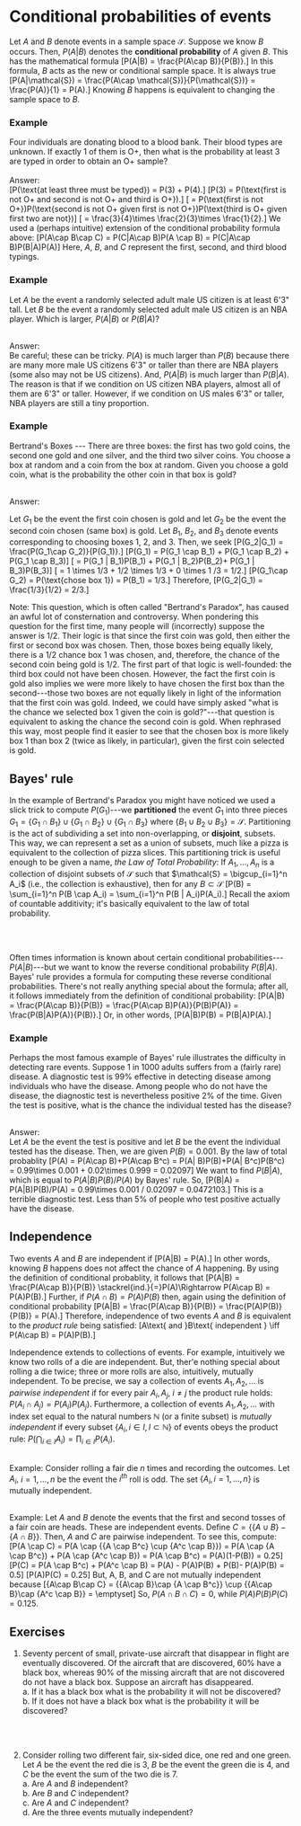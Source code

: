 # Conditional probabilities of events

Let $A$ and $B$ denote events in a sample space $\mathcal{S}$.  Suppose we know $B$ occurs.  Then, $P(A|B)$ denotes the **conditional probability** of $A$ given $B$.  This has the mathematical formula
\[P(A|B) = \frac{P(A\cap B)}{P(B)}.\]
In this formula, $B$ acts as the new or conditional sample space.  It is always true
\[P(A|\mathcal{S}) = \frac{P(A\cap \mathcal{S})}{P(\mathcal{S})} = \frac{P(A)}{1} = P(A).\]
Knowing $B$ happens is equivalent to changing the sample space to $B$.

### Example

Four individuals are donating blood to a blood bank.  Their blood types are unknown.  If exactly 1 of them is O+, then what is the probability at least 3 are typed in order to obtain an O+ sample?<br>
<br>
Answer: <br>
\[P(\text{at least three must be typed}) = P(3) + P(4).\]
\[P(3) = P(\text{first is not O+ and second is not O+ and third is O+}).\]
\[ = P(\text{first is not O+})P(\text{second is not O+ given first is not O+})P(\text{third is O+ given first two are not})\]
\[ = \frac{3}{4}\times \frac{2}{3}\times \frac{1}{2}.\]
We used a (perhaps intuitive) extension of the conditional probability formula above:
\[P(A\cap B\cap C) = P(C|A\cap B)P(A \cap B) = P(C|A\cap B)P(B|A)P(A)\]
Here, $A$, $B$, and $C$ represent the first, second, and third blood typings.  

### Example

Let $A$ be the event a randomly selected adult male US citizen is at least 6'3" tall.  Let $B$ be the event a randomly selected adult male US citizen is an NBA player.  Which is larger, $P(A|B)$ or $P(B|A)$?<br><br>

Answer:<br>
Be careful; these can be tricky.  $P(A)$ is much larger than $P(B)$ because there are many more male US citizens 6'3" or taller than there are NBA players (some also may not be US citizens).  And, $P(A|B)$ is much larger than $P(B|A)$.  The reason is that if we condition on US citizen NBA players, almost all of them are 6'3" or taller. However, if we condition on US males 6'3" or taller, NBA players are still a tiny proportion.   


### Example

Bertrand's Boxes --- There are three boxes: the first has two gold coins, the second one gold and one silver, and the third two silver coins.  You choose a box at random and a coin from the box at random.  Given you choose a gold coin, what is the probability the other coin in that box is gold?<br><br>

Answer:<br>

Let $G_1$ be the event the first coin chosen is gold and let $G_2$ be the event the second coin chosen (same box) is gold.  Let $B_1$, $B_2$, and $B_3$ denote events corresponding to choosing boxes 1, 2, and 3.  Then, we seek
\[P(G_2|G_1) = \frac{P(G_1\cap G_2)}{P(G_1)}.\]
\[P(G_1) = P(G_1 \cap B_1) + P(G_1 \cap B_2) + P(G_1 \cap B_3)\]
\[ = P(G_1 | B_1)P(B_1) + P(G_1 | B_2)P(B_2)+ P(G_1 | B_3)P(B_3)\]
\[ = 1 \times 1/3 + 1/2 \times 1/3 + 0 \times 1 /3 = 1/2.\]
\[P(G_1\cap G_2) = P(\text{chose box 1}) = P(B_1) = 1/3.\]
Therefore, 
\[P(G_2|G_1) = \frac{1/3}{1/2} = 2/3.\]

Note: This question, which is often called "Bertrand's Paradox", has caused an awful lot of consternation and controversy.  When pondering this question for the first time, many people will (incorrectly) suppose the answer is 1/2.  Their logic is that since the first coin was gold, then either the first or second box was chosen.  Then, those boxes being equally likely, there is a 1/2 chance box 1 was chosen, and, therefore, the chance of the second coin being gold is 1/2.  The first part of that logic is well-founded: the third box could not have been chosen.  However, the fact the first coin is gold also implies we were more likely to have chosen the first box than the second---those two boxes are not equally likely in light of the information that the first coin was gold.  Indeed, we could have simply asked "what is the chance we selected box 1 given the coin is gold?"---that question is equivalent to asking the chance the second coin is gold.  When rephrased this way, most people find it easier to see that the chosen box is more likely box 1 than box 2 (twice as likely, in particular), given the first coin selected is gold.  

## Bayes' rule

In the example of Bertrand's Paradox you might have noticed we used a slick trick to compute $P(G_1)$---we **partitioned** the event $G_1$ into three pieces $G_1 = \{G_1 \cap B_1\}\cup \{G_1 \cap B_2\}\cup \{G_1 \cap B_3\}$ where $\{B_1 \cup B_2 \cup B_3\} = \mathcal{S}$.  Partitioning is the act of subdividing a set into non-overlapping, or **disjoint**, subsets.  This way, we can represent a set as a union of subsets, much like a pizza is equivalent to the collection of pizza slices.  This partitioning trick is useful enough to be given a name, *the Law of Total Probability*: If $A_1, \ldots, A_n$ is a collection of disjoint subsets of $\mathcal{S}$ such that $\mathcal{S} = \bigcup_{i=1}^n A_i$ (i.e., the collection is exhaustive), then for any $B\subset \mathcal{S}$
\[P(B) = \sum_{i=1}^n P(B \cap A_i) = \sum_{i=1}^n P(B | A_i)P(A_i).\]
Recall the axiom of countable additivity; it's basically equivalent to the law of total probability.   


<br><br>

Often times information is known about certain conditional probabilities---$P(A|B)$---but we want to know the reverse conditional probability $P(B|A)$.  Bayes' rule provides a formula for computing these reverse conditional probabilities.  There's not really anything special about the formula; after all, it follows immediately from the definition of conditional probability:
\[P(A|B) = \frac{P(A\cap B)}{P(B)} = \frac{P(A\cap B)P(A)}{P(B)P(A)} = \frac{P(B|A)P(A)}{P(B)}.\]
Or, in other words,
\[P(A|B)P(B) = P(B|A)P(A).\]

### Example

Perhaps the most famous example of Bayes' rule illustrates the difficulty in detecting rare events.  Suppose 1 in 1000 adults suffers from a (fairly rare) disease.  A diagnostic test is 99% effective in detecting disease among individuals who have the disease.  Among people who do not have the disease, the diagnostic test is nevertheless positive 2% of the time.  Given the test is positive, what is the chance the individual tested has the disease?<br><br>

Answer:<br>
Let $A$ be the event the test is positive and let $B$ be the event the individual tested has the disease.  Then, we are given $P(B) = 0.001$.  By the law of total probablity
\[P(A) = P(A\cap B)+P(A\cap B^c) = P(A| B)P(B)+P(A| B^c)P(B^c) = 0.99\times 0.001 + 0.02\times 0.999 = 0.02097\]
We want to find $P(B|A)$, which is equal to $P(A|B)P(B)/P(A)$ by Bayes' rule.  So,
\[P(B|A) = P(A|B)P(B)/P(A) = 0.99\times 0.001 / 0.02097 = 0.0472103.\]
This is a terrible diagnostic test.  Less than 5% of people who test positive actually have the disease.

## Independence

Two events $A$ and $B$ are independent if
\[P(A|B) = P(A).\]
In other words, knowing $B$ happens does not affect the chance of $A$ happening.  By using the definition of conditional probablity, it follows that
\[P(A|B) = \frac{P(A\cap B)}{P(B)} \stackrel{ind.}{=}P(A)\Rightarrow P(A\cap B) = P(A)P(B).\]
Further, if $P(A\cap B) = P(A)P(B)$ then, again using the definition of conditional probability
\[P(A|B) = \frac{P(A\cap B)}{P(B)} = \frac{P(A)P(B)}{P(B)} = P(A).\]
Therefore, independence of two events $A$ and $B$ is equivalent to the *product rule* being satisfied:
\[A\text{ and }B\text{ independent } \iff P(A\cap B) = P(A)P(B).\]

Independence extends to collections of events.  For example, intuitively we know two rolls of a die are independent.  But, ther'e nothing special about rolling a die twice; three or more rolls are also, intuitively, mutually independent.  To be precise, we say a collection of events $A_1, A_2, \ldots$ is *pairwise independent* if for every pair $A_i, A_j$, $i\ne j$ the product rule holds: $P(A_i \cap A_j) = P(A_i)P(A_j)$.  Furthermore, a collection of events $A_1, A_2, \ldots$ with index set equal to the natural numbers $\mathbb{N}$ (or a finite subset) is *mutually independent* if every subset $\{A_i, i\in I, I\subset \mathbb{N}\}$ of events obeys the product rule: $P( \bigcap_{i \in I} A_i) = \prod_{i \in I} P(A_i)$.  <br><br>

Example: Consider rolling a fair die $n$ times and recording the outcomes.  Let $A_i,$ $i = 1,\ldots,n$ be the event the $i^{th}$ roll is odd.  The set $\{A_i, i=1, \ldots, n\}$ is mutually independent.  <br><br>

Example: Let $A$ and $B$ denote the events that the first and second tosses of a fair coin are heads.  These are independent events.  Define $C = \{\{A\cup B\}-\{A\cap B\}\}$. Then, $A$ and $C$ are pairwise independent.  To see this, compute:
\[P(A \cap C) = P(A \cap \{\{A \cap B^c\} \cup \{A^c \cap  B\}\}) = P(A \cap \{A \cap B^c\}) + P(A \cap \{A^c \cap  B\}) = P(A \cap B^c) = P(A)(1-P(B)) = 0.25\]
\[P(C) = P(A \cap B^c) + P(A^c \cap B) = P(A) - P(A)P(B) + P(B)- P(A)P(B) = 0.5\]
\[P(A)P(C) = 0.25\]
But, A, B, and C are not mutually independent because
\[\{A\cap B\cap C\} = \{\{A\cap B\}\cap \{A \cap B^c\}\} \cup \{\{A\cap B\}\cap \{A^c \cap B\}\} = \emptyset\]
So, $P(A\cap B\cap C) = 0$, while $P(A)P(B)P(C) = 0.125$.



## Exercises

1. Seventy percent of small, private-use aircraft that disappear in flight are eventually discovered.  Of the aircraft that are discovered, $60\%$ have a black box, whereas $90\%$ of the missing aircraft that are not discovered do not have a black box.  Suppose an aircraft has disappeared.<br>
a. If it has a black box what is the probability it will not be discovered?<br>
b. If it does not have a black box what is the probability it will be discovered?

<br><br>

2.  Consider rolling two different fair, six-sided dice, one red and one green.  Let $A$ be the event the red die is 3, $B$ be the event the green die is $4$, and $C$ be the event the sum of the two die is $7$.<br>
a. Are $A$ and $B$ independent?<br>
b. Are $B$ and $C$ independent?<br>
c. Are $A$ and $C$ independent?<br>
d. Are the three events mutually independent?






